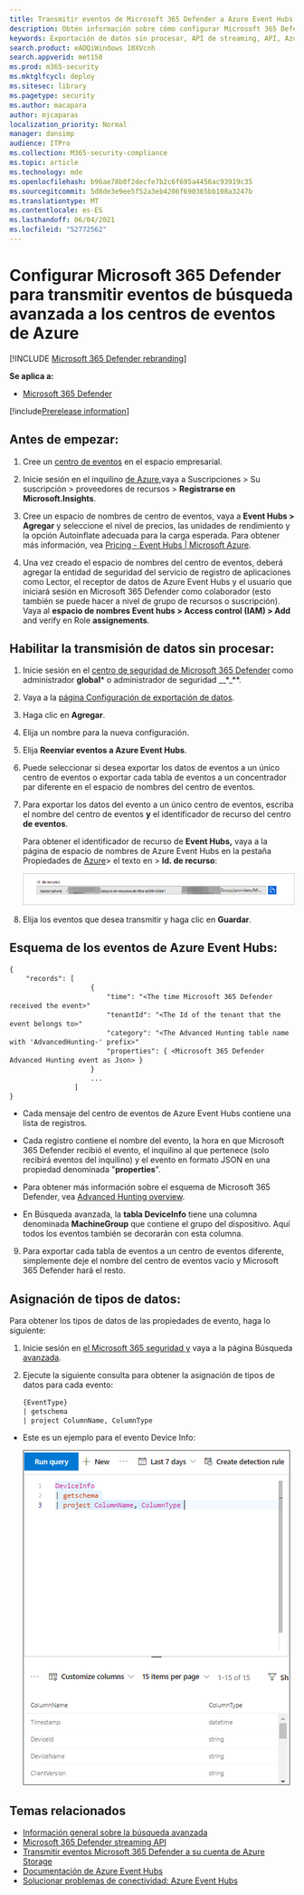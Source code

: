 ```yaml
---
title: Transmitir eventos de Microsoft 365 Defender a Azure Event Hubs
description: Obtén información sobre cómo configurar Microsoft 365 Defender para transmitir eventos de búsqueda avanzada a tu Centro de eventos.
keywords: Exportación de datos sin procesar, API de streaming, API, Azure Event Hubs, Almacenamiento de Azure, cuenta de almacenamiento, Búsqueda avanzada, uso compartido de datos sin procesar
search.product: eADQiWindows 10XVcnh
search.appverid: met150
ms.prod: m365-security
ms.mktglfcycl: deploy
ms.sitesec: library
ms.pagetype: security
ms.author: macapara
author: mjcaparas
localization_priority: Normal
manager: dansimp
audience: ITPro
ms.collection: M365-security-compliance
ms.topic: article
ms.technology: mde
ms.openlocfilehash: b96ae78b0f2decfe7b2c6f695a4456ac93919c35
ms.sourcegitcommit: 5d8de3e9ee5f52a3eb4206f690365bb108a3247b
ms.translationtype: MT
ms.contentlocale: es-ES
ms.lasthandoff: 06/04/2021
ms.locfileid: "52772562"
---
```

# <a name="configure-microsoft-365-defender-to-stream-advanced-hunting-events-to-your-azure-event-hubs"></a>Configurar Microsoft 365 Defender para transmitir eventos de búsqueda avanzada a los centros de eventos de Azure

[!INCLUDE [Microsoft 365 Defender rebranding](../../includes/microsoft-defender.md)]


**Se aplica a:**
- [Microsoft 365 Defender](https://go.microsoft.com/fwlink/?linkid=2118804)

[!include[Prerelease information](../../includes/prerelease.md)]

## <a name="before-you-begin"></a>Antes de empezar:

1. Cree un [centro de eventos](/azure/event-hubs/) en el espacio empresarial.

2. Inicie sesión en el inquilino [de Azure,](https://ms.portal.azure.com/)vaya a Suscripciones > Su suscripción > proveedores de recursos > **Registrarse en Microsoft.Insights**.

3. Cree un espacio de nombres de centro de eventos, vaya a **Event Hubs > Agregar** y seleccione el nivel de precios, las unidades de rendimiento y la opción Autoinflate adecuada para la carga esperada. Para obtener más información, vea [Pricing - Event Hubs | Microsoft Azure](https://azure.microsoft.com/en-us/pricing/details/event-hubs/).  

4. Una vez creado el espacio de nombres del centro de eventos, deberá agregar la entidad de seguridad del servicio de registro de aplicaciones como Lector, el receptor de datos de Azure Event Hubs y el usuario que iniciará sesión en Microsoft 365 Defender como colaborador (esto también se puede hacer a nivel de grupo de recursos o suscripción). Vaya al **espacio de nombres Event hubs > Access control (IAM) > Add** and verify en Role **assignements**.

## <a name="enable-raw-data-streaming"></a>Habilitar la transmisión de datos sin procesar:

1. Inicie sesión en el [centro de seguridad de Microsoft 365 Defender](https://security.microsoft.com) como administrador **global*** o administrador de seguridad __*_**.

2. Vaya a la [página Configuración de exportación de datos](https://security.microsoft.com/settings/mtp_settings/raw_data_export).

3. Haga clic en **Agregar**.

4. Elija un nombre para la nueva configuración.

5. Elija **Reenviar eventos a Azure Event Hubs**.

6. Puede seleccionar si desea exportar los datos de eventos a un único centro de eventos o exportar cada tabla de eventos a un concentrador par diferente en el espacio de nombres del centro de eventos. 

7. Para exportar los datos del evento a un único centro de eventos, escriba el nombre del centro de eventos **y** el identificador de recurso del centro **de eventos**.

   Para obtener el identificador de recurso de **Event Hubs,** vaya a la página de espacio de nombres de Azure Event Hubs en la pestaña Propiedades de [Azure](https://ms.portal.azure.com/)> el texto en  >   **Id. de recurso**:

   ![Imagen del recurso del centro de eventos Id1](../defender-endpoint/images/event-hub-resource-id.png)

8. Elija los eventos que desea transmitir y haga clic en **Guardar**.

## <a name="the-schema-of-the-events-in-azure-event-hubs"></a>Esquema de los eventos de Azure Event Hubs:

```
{
    "records": [
                    {
                        "time": "<The time Microsoft 365 Defender received the event>"
                        "tenantId": "<The Id of the tenant that the event belongs to>"
                        "category": "<The Advanced Hunting table name with 'AdvancedHunting-' prefix>"
                        "properties": { <Microsoft 365 Defender Advanced Hunting event as Json> }
                    }
                    ...
                ]
}
```

- Cada mensaje del centro de eventos de Azure Event Hubs contiene una lista de registros.

- Cada registro contiene el nombre del evento, la hora en que Microsoft 365 Defender recibió el evento, el inquilino al que pertenece (solo recibirá eventos del inquilino) y el evento en formato JSON en una propiedad denominada "**properties**".

- Para obtener más información sobre el esquema de Microsoft 365 Defender, vea [Advanced Hunting overview](advanced-hunting-overview.md).

- En Búsqueda avanzada, la **tabla DeviceInfo** tiene una columna denominada **MachineGroup** que contiene el grupo del dispositivo. Aquí todos los eventos también se decorarán con esta columna. 

9. Para exportar cada tabla de eventos a  un centro de eventos diferente, simplemente deje el nombre del centro de eventos vacío y Microsoft 365 Defender hará el resto.


## <a name="data-types-mapping"></a>Asignación de tipos de datos:

Para obtener los tipos de datos de las propiedades de evento, haga lo siguiente:

1. Inicie sesión en [el Microsoft 365 seguridad y](https://security.microsoft.com) vaya a la página Búsqueda [avanzada](https://security.microsoft.com/hunting-package).

2. Ejecute la siguiente consulta para obtener la asignación de tipos de datos para cada evento:
 
   ```
   {EventType}
   | getschema
   | project ColumnName, ColumnType 
   ```

- Este es un ejemplo para el evento Device Info: 

  ![Imagen del recurso del centro de eventos Id2](../defender-endpoint/images/machine-info-datatype-example.png)

## <a name="related-topics"></a>Temas relacionados
- [Información general sobre la búsqueda avanzada](advanced-hunting-overview.md)
- [Microsoft 365 Defender streaming API](streaming-api.md)
- [Transmitir eventos Microsoft 365 Defender a su cuenta de Azure Storage](streaming-api-storage.md)
- [Documentación de Azure Event Hubs](/azure/event-hubs/)
- [Solucionar problemas de conectividad: Azure Event Hubs](/azure/event-hubs/troubleshooting-guide)
